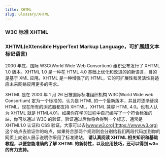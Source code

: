 ```yaml
---
title: XHTML
slug: Glossary/XHTML
---
```


### W3C 标准 XHTML

### XHTML(eXtensible HyperText Markup Language，可扩展超文本标记语言)

2000 年底，国际 W3C(World Wide Web Consortium) 组织公布发行了 XHTML 1.0 版本。XHTML 1.0 是一种在 HTML 4.0 基础上优化和改进的的新语言，目的是基于 XML 应用。XHTML 是一种增强了的 HTML，它的可扩展性和灵活性将适应未来网络应用更多的需求。

XHTML 是在 2000 年 1 月 26 日被国际标准组织机构 W3C(World Wide web Consortium) 定为一个标准的，认为是 HTML 的一个最新版本，并且将逐渐替换 HTML。现在所有的浏览器都支持 XHTML，XHTML 兼容 HTML 4.0。也有人认为 XHTML 就是 HTML4.01。如果你在学习过程中自己编写了一个符合标准的站，你可以通过 W3C 的验证，验证通过后你将会得到一个标志，通常是 XHTML1.0 认证和 CSS 验证。大家可以去[www.w3.org](https://www.w3.org) 这个站点去验证你的站点，如果符合那两个规则则会分别给我们两段代码加到你的网页上向别人展示说明你采用了标准建站。
**请认真阅读 XHTML 相关知识和基础教程，以便您能准确的了解 XHTML 的新特性，以及应用技巧，还可以得到 w3c 的有力支持。**
